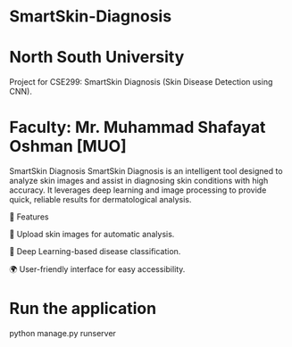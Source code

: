 # SmartSkin-Diagnosis
# North South University
Project for CSE299: SmartSkin Diagnosis (Skin Disease Detection using CNN).

# Faculty: Mr. Muhammad Shafayat Oshman [MUO]

SmartSkin Diagnosis
SmartSkin Diagnosis is an intelligent tool designed to analyze skin images and assist in diagnosing skin conditions with high accuracy.
It leverages deep learning and image processing to provide quick, reliable results for dermatological analysis.


🌟 Features

📸 Upload skin images for automatic analysis.

🧠 Deep Learning-based disease classification.

🌍 User-friendly interface for easy accessibility.


# Run the application
python manage.py runserver



